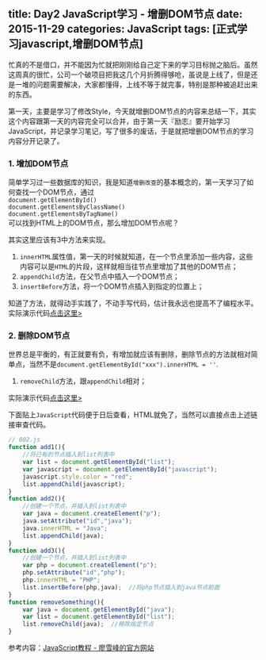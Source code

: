 title: Day2 JavaScript学习 - 增删DOM节点
date: 2015-11-29
categories: JavaScript
tags: [正式学习javascript,增删DOM节点]
---

忙真的不是借口，并不能因为忙就把刚刚给自己定下来的学习目标抛之脑后。虽然这周真的很忙，公司一个破项目把我这几个月折腾得够呛，虽说是上线了，但是还是一堆的问题需要解决，大家都懂得，上线不等于就完事，特别是那种被追赶出来的东西。
<!-- more -->
第一天，主要是学习了修改Style，今天就增删DOM节点的内容来总结一下，其实这个内容跟第一天的内容完全可以合并，由于第一天『励志』要开始学习JavaScript，并记录学习笔记，写了很多的废话，于是就把增删DOM节点的学习内容分开记录了。

### 1. 增加DOM节点
简单学习过一些数据库的知识，我是知道`增删改查`的基本概念的，第一天学习了如何查找一个DOM节点，通过  
`document.getElementById()`  
`document.getElementsByClassName()`  
`document.getElementsByTagName()`  
可以找到HTML上的DOM节点，那么增加DOM节点呢？

其实这里应该有3中方法来实现。

1. `innerHTML`属性值，第一天的时候就知道，在一个节点里添加一些内容，这些内容可以是`HTML`的片段，这样就相当往节点里增加了其他的DOM节点；
2. `appendChild`方法，在父节点中插入一个DOM节点；
3. `insertBefore`方法，将一个DOM节点插入到指定的位置上；

知道了方法，就得动手实践了，不动手写代码，估计我永远也提高不了编程水平。实际演示代码[点击这里>](/html/JavaScript/002.html)

### 2. 删除DOM节点
世界总是平衡的，有正就要有负，有增加就应该有删除，删除节点的方法就相对简单点，当然不是`document.getElementById("xxx").innerHTML = ''`.

1. `removeChild`方法，跟`appendChild`相对；

实际演示代码[点击这里>](/html/JavaScript/002.html)

下面贴上`JavaScript`代码便于日后查看，HTML就免了，当然可以直接点击上述链接审查代码。

```javascript
// 002.js
function add1(){
	//将已有的节点插入到list列表中
	var list = document.getElementById("list");
	var javascript = document.getElementById("javascript");
	javascript.style.color = "red";
	list.appendChild(javascript);
}
function add2(){
	//创建一个节点，并插入到list列表中
	var java = document.createElement("p");
	java.setAttribute("id","java");
	java.innerHTML = "Java";
	list.appendChild(java);
}
function add3(){
	//创建一个节点，并插入到list列表中
	var php = document.createElement("p");
	php.setAttribute("id","php");
	php.innerHTML = "PHP";
	list.insertBefore(php,java);  //将php节点插入到java节点前面
}
function removeSomething(){
	var java = document.getElementById("java");
	var list = document.getElementById("list");
	list.removeChild(java);  //移除指定节点
}
```

参考内容：[JavaScript教程 - 廖雪峰的官方网站](http://www.liaoxuefeng.com/wiki/001434446689867b27157e896e74d51a89c25cc8b43bdb3000)
